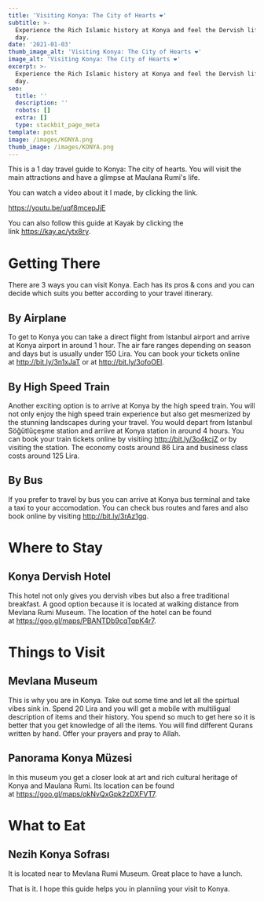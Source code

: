 ```yaml
---
title: 'Visiting Konya: The City of Hearts ❤️'
subtitle: >-
  Experience the Rich Islamic history at Konya and feel the Dervish life for 1
  day.
date: '2021-01-03'
thumb_image_alt: 'Visiting Konya: The City of Hearts ❤️'
image_alt: 'Visiting Konya: The City of Hearts ❤️'
excerpt: >-
  Experience the Rich Islamic history at Konya and feel the Dervish life for 1
  day.
seo:
  title: ''
  description: ''
  robots: []
  extra: []
  type: stackbit_page_meta
template: post
image: /images/KONYA.png
thumb_image: /images/KONYA.png
---
```

This is a 1 day travel guide to Konya: The city of hearts. You will visit the main attractions and have a glimpse at Maulana Rumi's life. 

You can watch a video about it I made, by clicking the link.

<https://youtu.be/uqf8mcepJjE>

You can also follow this guide at Kayak by clicking the link <https://kay.ac/ytx8ry>.

# Getting There

There are 3 ways you can visit Konya. Each has its pros & cons and you can decide which suits you better according to your travel itinerary. 

## By Airplane

To get to Konya you can take a direct flight from Istanbul airport and arrive at Konya airport in around 1 hour. The air fare ranges depending on season and days but is usually under 150 Lira. You can book your tickets online at <http://bit.ly/3n1xJaT> or at <http://bit.ly/3ofoOEl>.

## By High Speed Train

Another exciting option is to arrive at Konya by the high speed train. You will not only enjoy the high speed train experience but also get mesmerized by the stunning landscapes during your travel. You would depart from Istanbul Söğütlüçeşme station and arriive at Konya station in around 4 hours. You can book your train tickets online by visitiing <http://bit.ly/3o4kcjZ> or by visiting the station. The economy costs around 86 Lira and business class costs around 125 Lira.

## By Bus

If you prefer to travel by bus you can arrive at Konya bus terminal and take a taxi to your accomodation. You can check bus routes and fares and also book online by visiting <http://bit.ly/3rAz1gq>.

# Where to Stay

## Konya Dervish Hotel

This hotel not only gives you dervish vibes but also a free traditional breakfast. A good option because it is located at walking distance from Mevlana Rumi Museum. The location of the hotel can be found at <https://goo.gl/maps/PBANTDb9cqTqpK4r7>.

# Things to Visit

## Mevlana Museum

This is why you are in Konya. Take out some time and let all the spirtual vibes sink in. Spend 20 Lira and you will get a mobile with multiligual description of items and their history. You spend so much to get here so it is better that you get knowledge of all the items. You will find different Qurans written by hand. Offer your prayers and pray to Allah.

## Panorama Konya Müzesi

In this museum you get a closer look at art and rich cultural heritage of Konya and Maulana Rumi. Its location can be found at <https://goo.gl/maps/qkNvQxGpk2zDXFVT7>.

# What to Eat

## Nezih Konya Sofrası

It is located near to Mevlana Rumi Museum. Great place to have a lunch.

That is it. I hope this guide helps you in planniing your visit to Konya.
